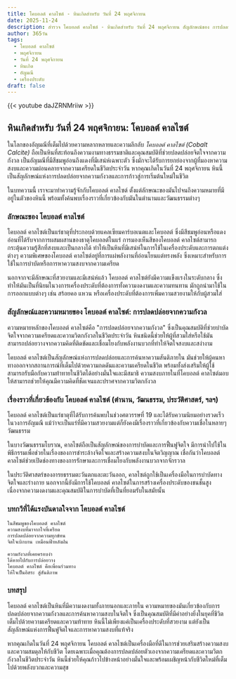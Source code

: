 ```yaml
---
title: โคบอลต์ คาลไซต์ - หินเกิดสำหรับ วันที่ 24 พฤศจิกายน
date: 2025-11-24
description: สำรวจ โคบอลต์ คาลไซต์ - หินเกิดสำหรับ วันที่ 24 พฤศจิกายน สัญลักษณ์ของ การปลดปล่อยจากความกังวล มาเรียนรู้ความหมายลึกซึ้งของหินพิเศษนี้
author: 365วัน
tags:
  - โคบอลต์ คาลไซต์
  - พฤศจิกายน
  - วันที่ 24 พฤศจิกายน
  - หินเกิด
  - อัญมณี
  - เครื่องประดับ
draft: false
---
```


{{< youtube daJZRNMriiw >}}

## หินเกิดสำหรับ วันที่ 24 พฤศจิกายน: โคบอลต์ คาลไซต์

ในโลกของอัญมณีที่เต็มไปด้วยความหลากหลายและความลึกลับ _โคบอลต์ คาลไซต์ (Cobalt Calcite)_ ถือเป็นหินที่สะท้อนถึงความงามทางธรรมชาติและคุณสมบัติที่ช่วยปลดปล่อยจิตใจจากความกังวล เป็นอัญมณีที่มีสีชมพูอ่อนถึงแดงที่มีเสน่ห์เฉพาะตัว ซึ่งมักจะได้รับการยกย่องจากผู้ที่มองหาความสงบและความผ่อนคลายจากความเครียดในชีวิตประจำวัน หากคุณเกิดในวันที่ 24 พฤศจิกายน หินนี้เป็นสัญลักษณ์แห่งการปลดปล่อยจากความกังวลและการก้าวสู่การเริ่มต้นใหม่ในชีวิต

ในบทความนี้ เราจะมาทำความรู้จักกับโคบอลต์ คาลไซต์ ตั้งแต่ลักษณะของมันไปจนถึงความหมายที่มีอยู่ในตัวของหินนี้ พร้อมทั้งค้นพบเรื่องราวที่เกี่ยวข้องกับมันในตำนานและวัฒนธรรมต่างๆ

### ลักษณะของ โคบอลต์ คาลไซต์

โคบอลต์ คาลไซต์เป็นแร่ธาตุที่ประกอบด้วยแคลเซียมคาร์บอเนตและโคบอลต์ ซึ่งมีสีชมพูอ่อนหรือแดงอ่อนที่ได้รับจากการผสมผสานของธาตุโคบอลต์ในแร่ การมองเห็นสีของโคบอลต์ คาลไซต์สามารถกระตุ้นความรู้สึกที่สงบและเป็นกลางได้ ทำให้เป็นหินที่มีเสน่ห์ในการใช้ในเครื่องประดับและการตกแต่งต่างๆ ความพิเศษของโคบอลต์ คาลไซต์อยู่ที่การแผ่พลังงานที่อ่อนโยนแต่ทรงพลัง ซึ่งเหมาะสำหรับการใช้ในการบำบัดหรือการหาความสงบจากความเครียด

นอกจากจะมีลักษณะที่สวยงามและมีเสน่ห์แล้ว โคบอลต์ คาลไซต์ยังมีความแข็งแรงในระดับกลาง ซึ่งทำให้มันเป็นที่นิยมในวงการเครื่องประดับที่ต้องการทั้งความงดงามและความทนทาน มักถูกนำมาใช้ในการออกแบบต่างๆ เช่น สร้อยคอ แหวน หรือเครื่องประดับที่ต้องการเพิ่มความสวยงามให้กับผู้สวมใส่

### สัญลักษณ์และความหมายของ โคบอลต์ คาลไซต์: การปลดปล่อยจากความกังวล

ความหมายหลักของโคบอลต์ คาลไซต์คือ "การปลดปล่อยจากความกังวล" ซึ่งเป็นคุณสมบัติที่ช่วยบำบัดจิตใจจากความเครียดและความวิตกกังวลในชีวิตประจำวัน หินชนิดนี้ช่วยให้ผู้ที่สวมใส่หรือใช้มันสามารถปล่อยวางจากความคิดที่ติดขัดและเชื่อมโยงกับพลังงานบวกที่ทำให้จิตใจสงบและสง่างาม

โคบอลต์ คาลไซต์เป็นสัญลักษณ์แห่งการปลดปล่อยและการค้นหาความสันติภายใน มันช่วยให้ผู้คนหาทางออกจากสถานการณ์ที่เต็มไปด้วยความกดดันและความเครียดในชีวิต พร้อมทั้งส่งเสริมให้ผู้ใช้สามารถรับมือกับความท้าทายในชีวิตได้อย่างมั่นใจและมีสมาธิ ความสงบภายในที่โคบอลต์ คาลไซต์มอบให้สามารถช่วยให้คุณมีความคิดที่ชัดเจนและปราศจากความวิตกกังวล

### เรื่องราวที่เกี่ยวข้องกับ โคบอลต์ คาลไซต์ (ตำนาน, วัฒนธรรม, ประวัติศาสตร์, ฯลฯ)

โคบอลต์ คาลไซต์เป็นแร่ธาตุที่ได้รับการค้นพบในช่วงศตวรรษที่ 19 และได้รับความนิยมอย่างรวดเร็วในวงการอัญมณี แม้ว่าจะเป็นแร่ที่มีความสวยงามแต่ก็ยังคงมีเรื่องราวที่เกี่ยวข้องกับความเชื่อในหลายๆ วัฒนธรรม

ในบางวัฒนธรรมโบราณ, คาลไซต์ถือเป็นสัญลักษณ์ของการบำบัดและการฟื้นฟูจิตใจ มีการนำไปใช้ในพิธีกรรมเพื่อช่วยในเรื่องของการชำระล้างจิตใจและสร้างความสงบในจิตวิญญาณ เชื่อกันว่าโคบอลต์ คาลไซต์ช่วยเปิดช่องทางของการรักษาและการเชื่อมโยงกับพลังงานบวกจากจักรวาล

ในประวัติศาสตร์ของอารยธรรมตะวันตกและตะวันออก, คาลไซต์ถูกใช้เป็นเครื่องมือในการบำบัดทางจิตใจและร่างกาย นอกจากนี้ยังมีการใช้โคบอลต์ คาลไซต์ในการสร้างเครื่องประดับของชนชั้นสูง เนื่องจากความงดงามและคุณสมบัติในการบำบัดที่เป็นที่ยอมรับในสมัยนั้น

### บทกวีที่ได้แรงบันดาลใจจาก โคบอลต์ คาลไซต์

```
ในสีชมพูของโคบอลต์ คาลไซต์  
ความสงบที่มาจากใจที่เครียด  
การปลดปล่อยจากความทุกข์ทน  
จิตใจเบิกบาน เหมือนฟ้าหลังฝน

ความกังวลที่เคยครอบงำ  
ได้หายไปกับการปล่อยวาง  
โคบอลต์ คาลไซต์ คือเพื่อนร่วมทาง  
ให้ใจเป็นอิสระ สู่สันติภาพ
```

### บทสรุป

โคบอลต์ คาลไซต์เป็นหินที่มีความงดงามทั้งภายนอกและภายใน ความหมายของมันเกี่ยวข้องกับการปลดปล่อยจากความกังวลและการค้นหาความสงบในจิตใจ ซึ่งเป็นคุณสมบัติที่มีค่าอย่างยิ่งในยุคที่ชีวิตเต็มไปด้วยความเครียดและความท้าทาย หินนี้ไม่เพียงแค่เป็นเครื่องประดับที่สวยงาม แต่ยังเป็นสัญลักษณ์แห่งการฟื้นฟูจิตใจและการหาความสงบที่แท้จริง

หากคุณเกิดในวันที่ 24 พฤศจิกายน โคบอลต์ คาลไซต์เป็นเครื่องมือที่ดีในการช่วยเสริมสร้างความสงบและความสมดุลให้กับชีวิต โดยเฉพาะเมื่อคุณต้องการปลดปล่อยตัวเองจากความเครียดและความวิตกกังวลในชีวิตประจำวัน หินนี้ช่วยให้คุณก้าวไปข้างหน้าอย่างมั่นใจและพร้อมเผชิญหน้ากับชีวิตใหม่ที่เต็มไปด้วยพลังบวกและความสุข